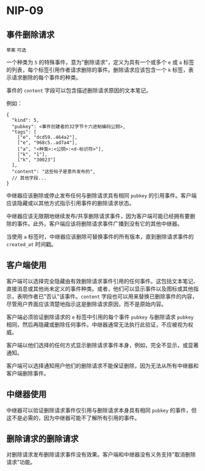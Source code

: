 NIP-09
======

事件删除请求
----------------------

`草案` `可选`

一个种类为 `5` 的特殊事件，意为"删除请求"，定义为具有一个或多个 `e` 或 `a` 标签的列表，每个标签引用作者请求删除的事件。删除请求应该包含一个 `k` 标签，表示请求删除的每个事件的种类。

事件的 `content` 字段可以包含描述删除请求原因的文本笔记。

例如：

```jsonc
{
  "kind": 5,
  "pubkey": <事件创建者的32字节十六进制编码公钥>,
  "tags": [
    ["e", "dcd59..464a2"],
    ["e", "968c5..ad7a4"],
    ["a", "<种类>:<公钥>:<d-标识符>"],
    ["k", "1"],
    ["k", "30023"]
  ],
  "content": "这些帖子是意外发布的",
  // 其他字段...
}
```

中继器应该删除或停止发布任何与删除请求具有相同 `pubkey` 的引用事件。客户端应该隐藏或以其他方式指示引用事件的删除请求状态。

中继器应该无限期地继续发布/共享删除请求事件，因为客户端可能已经拥有要删除的事件。此外，客户端应该将删除请求事件广播到没有它的其他中继器。

当使用 `a` 标签时，中继器应该删除可替换事件的所有版本，直到删除请求事件的 `created_at` 时间戳。

## 客户端使用

客户端可以选择完全隐藏由有效删除请求事件引用的任何事件。这包括文本笔记、直接消息或其他尚未定义的事件种类。或者，他们可以显示事件以及图标或其他指示，表明作者已"否认"该事件。`content` 字段也可以用来替换已删除事件的内容，尽管用户界面应该清楚地指示这是删除请求原因，而不是原始内容。

客户端必须验证删除请求的 `e` 标签中引用的每个事件 `pubkey` 与删除请求 `pubkey` 相同，然后再隐藏或删除任何事件。中继器通常无法执行此验证，不应被视为权威。

客户端以他们选择的任何方式显示删除请求事件本身，例如，完全不显示，或显著通知。

客户端可以选择通知用户他们的删除请求不能保证删除，因为无法从所有中继器和客户端删除事件。

## 中继器使用

中继器可以验证删除请求事件仅引用与删除请求本身具有相同 `pubkey` 的事件，但这不是必需的，因为中继器可能不了解所有引用的事件。

## 删除请求的删除请求

对删除请求发布删除请求事件没有效果。客户端和中继器没有义务支持"取消删除请求"功能。
